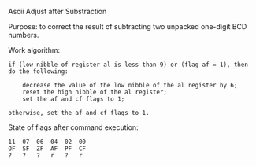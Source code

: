 Ascii Adjust after Substraction

Purpose: to correct the result of subtracting two unpacked one-digit BCD numbers.

Work algorithm:

	if (low nibble of register al is less than 9) or (flag af = 1), then do the following:

		decrease the value of the low nibble of the al register by 6;
		reset the high nibble of the al register;
		set the af and cf flags to 1;

	otherwise, set the af and cf flags to 1.

State of flags after command execution:

	11 	07 	06 	04 	02 	00
	OF 	SF 	ZF 	AF 	PF 	CF
	? 	? 	? 	r	?	r
